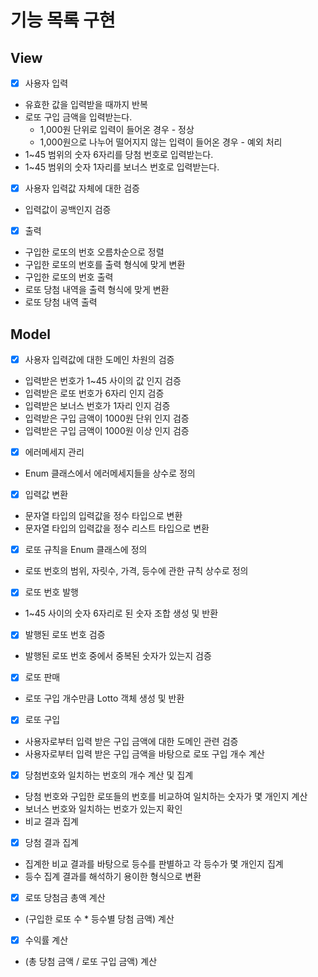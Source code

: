 # 기능 목록 구현

## View
- [x] 사용자 입력
- 유효한 값을 입력받을 때까지 반복
- 로또 구입 금액을 입력받는다.
  - 1,000원 단위로 입력이 들어온 경우 - 정상
  - 1,000원으로 나누어 떨어지지 않는 입력이 들어온 경우 - 예외 처리
- 1~45 범위의 숫자 6자리를 당첨 번호로 입력받는다.
- 1~45 범위의 숫자 1자리를 보너스 번호로 입력받는다. 


- [x] 사용자 입력값 자체에 대한 검증
- 입력값이 공백인지 검증


- [x] 출력
- 구입한 로또의 번호 오름차순으로 정렬
- 구입한 로또의 번호를 출력 형식에 맞게 변환
- 구입한 로또의 번호 출력
- 로또 당첨 내역을 출력 형식에 맞게 변환
- 로또 당첨 내역 출력


## Model
- [x] 사용자 입력값에 대한 도메인 차원의 검증
- 입력받은 번호가 1~45 사이의 값 인지 검증
- 입력받은 로또 번호가 6자리 인지 검증
- 입력받은 보너스 번호가 1자리 인지 검증
- 입력받은 구입 금액이 1000원 단위 인지 검증
- 입력받은 구입 금액이 1000원 이상 인지 검증


- [x] 에러메세지 관리
- Enum 클래스에서 에러메세지들을 상수로 정의


- [x] 입력값 변환
- 문자열 타입의 입력값을 정수 타입으로 변환
- 문자열 타입의 입력값을 정수 리스트 타입으로 변환


- [x] 로또 규칙을 Enum 클래스에 정의
- 로또 번호의 범위, 자릿수, 가격, 등수에 관한 규칙 상수로 정의


- [x] 로또 번호 발행
- 1~45 사이의 숫자 6자리로 된 숫자 조합 생성 및 반환


- [x] 발행된 로또 번호 검증
- 발행된 로또 번호 중에서 중복된 숫자가 있는지 검증


- [x] 로또 판매
- 로또 구입 개수만큼 Lotto 객체 생성 및 반환


- [x] 로또 구입 
- 사용자로부터 입력 받은 구입 금액에 대한 도메인 관련 검증 
- 사용자로부터 입력 받은 구입 금액을 바탕으로 로또 구입 개수 계산


- [x] 당첨번호와 일치하는 번호의 개수 계산 및 집계
- 당첨 번호와 구입한 로또들의 번호를 비교하여 일치하는 숫자가 몇 개인지 계산
- 보너스 번호와 일치하는 번호가 있는지 확인
- 비교 결과 집계


- [x] 당첨 결과 집계
- 집계한 비교 결과를 바탕으로 등수를 판별하고 각 등수가 몇 개인지 집계
- 등수 집계 결과를 해석하기 용이한 형식으로 변환


- [x] 로또 당첨금 총액 계산
- (구입한 로또 수 * 등수별 당첨 금액) 계산


- [x] 수익률 계산
- (총 당첨 금액 / 로또 구입 금액) 계산

